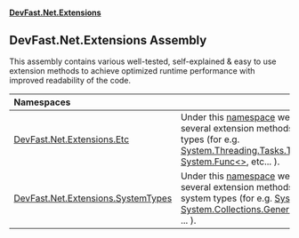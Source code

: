 #### [DevFast.Net.Extensions](index.md 'index')

## DevFast.Net.Extensions Assembly

This assembly contains various well-tested, self-explained & easy to use extension methods
to achieve optimized runtime performance with improved readability of the code.

| Namespaces | |
| :--- | :--- |
| [DevFast.Net.Extensions.Etc](DevFast.Net.Extensions.Etc.md 'DevFast.Net.Extensions.Etc') | Under this [namespace](https://docs.microsoft.com/en-us/dotnet/csharp/language-reference/keywords/namespace 'https://docs.microsoft.com/en-us/dotnet/csharp/language-reference/keywords/namespace') we have collected several extension methods on disparate types (for e.g. [System.Threading.Tasks.Task](https://docs.microsoft.com/en-us/dotnet/api/System.Threading.Tasks.Task 'System.Threading.Tasks.Task'), [System.Func&lt;&gt;](https://docs.microsoft.com/en-us/dotnet/api/System.Func-1 'System.Func`1'), etc... ). |
| [DevFast.Net.Extensions.SystemTypes](DevFast.Net.Extensions.SystemTypes.md 'DevFast.Net.Extensions.SystemTypes') | Under this [namespace](https://docs.microsoft.com/en-us/dotnet/csharp/language-reference/keywords/namespace 'https://docs.microsoft.com/en-us/dotnet/csharp/language-reference/keywords/namespace') we have collected several extension methods on various system types (for e.g. [System.Array](https://docs.microsoft.com/en-us/dotnet/api/System.Array 'System.Array'), [System.Collections.Generic.IEnumerable&lt;&gt;](https://docs.microsoft.com/en-us/dotnet/api/System.Collections.Generic.IEnumerable-1 'System.Collections.Generic.IEnumerable`1'), ... ). |
